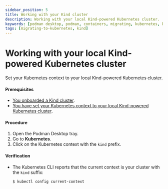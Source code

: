```yaml
---
sidebar_position: 5
title: Working with your Kind cluster
description: Working with your local Kind-powered Kubernetes cluster.
keywords: [podman desktop, podman, containers, migrating, kubernetes, kind]
tags: [migrating-to-kubernetes, kind]
---
```


# Working with your local Kind-powered Kubernetes cluster

Set your Kubernetes context to your local Kind-powered Kubernetes cluster.

#### Prerequisites

- [You onboarded a Kind cluster](/docs/kind).
- [You have set your Kubernetes context to your local Kind-powered Kubernetes cluster](/docs/kind/working-with-your-local-kind-cluster).

#### Procedure

1. Open the Podman Desktop tray.
2. Go to **Kubernetes**.
3. Click on the Kubernetes context with the `kind` prefix.

#### Verification

- The Kubernetes CLI reports that the current context is your cluster with the `kind` suffix:

  ```shell-session
  $ kubectl config current-context
  ```
